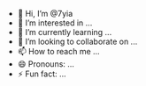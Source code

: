 - 👋 Hi, I’m @7yia
- 👀 I’m interested in ...
- 🌱 I’m currently learning ...
- 💞️ I’m looking to collaborate on ...
- 📫 How to reach me ...
- 😄 Pronouns: ...
- ⚡ Fun fact: ...

<!---
7yia/7yia is a ✨ special ✨ repository because its `README.md` (this file) appears on your GitHub profile.
You can click the Preview link to take a look at your changes.
--->
